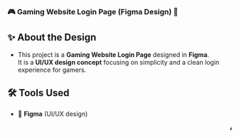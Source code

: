 ### 🎮 Gaming Website Login Page (Figma Design) 🎨

## ✨ About the Design
- This project is a **Gaming Website Login Page** designed in **Figma**.  
It is a **UI/UX design concept** focusing on simplicity and a clean login experience for gamers.

## 🛠️ Tools Used  
- 🎨 **Figma** (UI/UX design)  


<p align="center">
  <marquee behavior="scroll" direction="left" scrollamount="6">
    🎮 👾 🎧 🕹️ ⚡ 🚀 🌌 🎨 💻
  </marquee>
</p>
